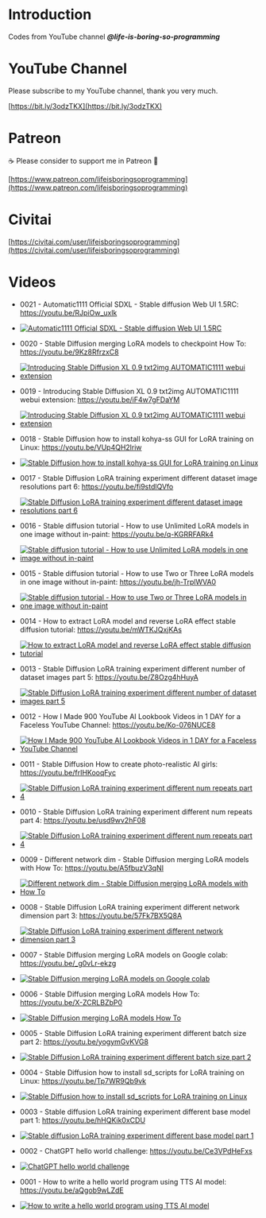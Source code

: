 # Introduction
Codes from YouTube channel ***@life-is-boring-so-programming***

# YouTube Channel
Please subscribe to my YouTube channel, thank you very much. 

[https://bit.ly/3odzTKX](https://bit.ly/3odzTKX)

# Patreon
☕️ Please consider to support me in Patreon 🍻

[https://www.patreon.com/lifeisboringsoprogramming](https://www.patreon.com/lifeisboringsoprogramming)

# Civitai
[https://civitai.com/user/lifeisboringsoprogramming](https://civitai.com/user/lifeisboringsoprogramming)


# Videos
* 0021 - Automatic1111 Official SDXL - Stable diffusion Web UI 1.5RC: https://youtu.be/RJpiOw_uxlk
* [![Automatic1111 Official SDXL - Stable diffusion Web UI 1.5RC](https://img.youtube.com/vi/RJpiOw_uxlk/sddefault.jpg)](https://www.youtube.com/watch?v=RJpiOw_uxlk)

* 0020 - Stable Diffusion merging LoRA models to checkpoint How To: https://youtu.be/9Kz8RfrzxC8
* [![Introducing Stable Diffusion XL 0.9 txt2img AUTOMATIC1111 webui extension](https://img.youtube.com/vi/9Kz8RfrzxC8/sddefault.jpg)](https://www.youtube.com/watch?v=9Kz8RfrzxC8)

* 0019 - Introducing Stable Diffusion XL 0.9 txt2img AUTOMATIC1111 webui extension: https://youtu.be/iF4w7gFDaYM
* [![Introducing Stable Diffusion XL 0.9 txt2img AUTOMATIC1111 webui extension](https://img.youtube.com/vi/iF4w7gFDaYM/sddefault.jpg)](https://www.youtube.com/watch?v=iF4w7gFDaYM)

* 0018 - Stable Diffusion how to install kohya-ss GUI for LoRA training on Linux: https://youtu.be/VUp4QH2lriw
* [![Stable Diffusion how to install kohya-ss GUI for LoRA training on Linux](https://img.youtube.com/vi/VUp4QH2lriw/sddefault.jpg)](https://www.youtube.com/watch?v=VUp4QH2lriw)

* 0017 - Stable Diffusion LoRA training experiment different dataset image resolutions part 6: https://youtu.be/fi9stdlQVfo
* [![Stable Diffusion LoRA training experiment different dataset image resolutions part 6](https://img.youtube.com/vi/fi9stdlQVfo/sddefault.jpg)](https://www.youtube.com/watch?v=fi9stdlQVfo)


* 0016 - Stable diffusion tutorial - How to use Unlimited LoRA models in one image without in-paint: https://youtu.be/q-KGRRFARk4
* [![Stable diffusion tutorial - How to use Unlimited LoRA models in one image without in-paint](https://img.youtube.com/vi/q-KGRRFARk4/sddefault.jpg)](https://www.youtube.com/watch?v=q-KGRRFARk4)

* 0015 - Stable diffusion tutorial - How to use Two or Three LoRA models in one image without in-paint: https://youtu.be/jh-TrplWVA0
* [![Stable diffusion tutorial - How to use Two or Three LoRA models in one image without in-paint](https://img.youtube.com/vi/jh-TrplWVA0/sddefault.jpg)](https://www.youtube.com/watch?v=jh-TrplWVA0)

* 0014 - How to extract LoRA model and reverse LoRA effect stable diffusion tutorial: https://youtu.be/mWTKJQxjKAs
* [![How to extract LoRA model and reverse LoRA effect stable diffusion tutorial](https://img.youtube.com/vi/mWTKJQxjKAs/sddefault.jpg)](https://www.youtube.com/watch?v=mWTKJQxjKAs)

* 0013 - Stable Diffusion LoRA training experiment different number of dataset images part 5: https://youtu.be/Z8Ozg4hHuyA
* [![Stable Diffusion LoRA training experiment different number of dataset images part 5](https://img.youtube.com/vi/Z8Ozg4hHuyA/sddefault.jpg)](https://www.youtube.com/watch?v=Z8Ozg4hHuyA)

* 0012 - How I Made 900 YouTube AI Lookbook Videos in 1 DAY for a Faceless YouTube Channel: https://youtu.be/Ko-076NUCE8
* [![How I Made 900 YouTube AI Lookbook Videos in 1 DAY for a Faceless YouTube Channel](https://img.youtube.com/vi/Ko-076NUCE8/sddefault.jpg)]([https://www.youtube.com/watch?v=Ko-076NUCE8](https://www.patreon.com/posts/how-i-made-900-1-86265261))

* 0011 - Stable Diffusion How to create photo-realistic AI girls: https://youtu.be/frIHKooqFyc
* [![Stable Diffusion LoRA training experiment different num repeats part 4](https://img.youtube.com/vi/frIHKooqFyc/sddefault.jpg)]([https://www.youtube.com/watch?v=frIHKooqFyc](https://www.patreon.com/posts/stable-diffusion-86265185))

* 0010 - Stable Diffusion LoRA training experiment different num repeats part 4: https://youtu.be/usd9wv2hF08
* [![Stable Diffusion LoRA training experiment different num repeats part 4](https://img.youtube.com/vi/usd9wv2hF08/sddefault.jpg)](https://www.youtube.com/watch?v=usd9wv2hF08)

* 0009 - Different network dim - Stable Diffusion merging LoRA models with How To: https://youtu.be/A5fbuzV3qNI
* [![Different network dim - Stable Diffusion merging LoRA models with How To](https://img.youtube.com/vi/A5fbuzV3qNI/sddefault.jpg)](https://www.youtube.com/watch?v=A5fbuzV3qNI)

* 0008 - Stable Diffusion LoRA training experiment different network dimension part 3: https://youtu.be/57Fk7BX5Q8A
* [![Stable Diffusion LoRA training experiment different network dimension part 3](https://img.youtube.com/vi/57Fk7BX5Q8A/sddefault.jpg)](https://www.youtube.com/watch?v=57Fk7BX5Q8A)

* 0007 - Stable Diffusion merging LoRA models on Google colab: https://youtu.be/_g0vLr-ekzg
* [![Stable Diffusion merging LoRA models on Google colab](https://img.youtube.com/vi/_g0vLr-ekzg/sddefault.jpg)](https://www.youtube.com/watch?v=_g0vLr-ekzg)

* 0006 - Stable Diffusion merging LoRA models How To: https://youtu.be/X-ZCRLBZbP0
* [![Stable Diffusion merging LoRA models How To](https://img.youtube.com/vi/X-ZCRLBZbP0/sddefault.jpg)](https://www.youtube.com/watch?v=X-ZCRLBZbP0)

* 0005 - Stable Diffusion LoRA training experiment different batch size part 2: https://youtu.be/yogymGvKVG8
* [![Stable Diffusion LoRA training experiment different batch size part 2](https://img.youtube.com/vi/yogymGvKVG8/sddefault.jpg)](https://www.youtube.com/watch?v=yogymGvKVG8)

* 0004 - Stable Diffusion how to install sd_scripts for LoRA training on Linux: https://youtu.be/Tp7WR9Qb9vk
* [![Stable Diffusion how to install sd_scripts for LoRA training on Linux](https://img.youtube.com/vi/Tp7WR9Qb9vk/sddefault.jpg)](https://www.youtube.com/watch?v=Tp7WR9Qb9vk)

* 0003 - Stable diffusion LoRA training experiment different base model part 1: https://youtu.be/hHQKik0xCDU
* [![Stable diffusion LoRA training experiment different base model part 1](https://img.youtube.com/vi/hHQKik0xCDU/sddefault.jpg)](https://www.youtube.com/watch?v=hHQKik0xCDU)

* 0002 - ChatGPT hello world challenge: https://youtu.be/Ce3VPdHeFxs
* [![ChatGPT hello world challenge](https://img.youtube.com/vi/Ce3VPdHeFxs/sddefault.jpg)](https://www.youtube.com/watch?v=Ce3VPdHeFxs)

* 0001 - How to write a hello world program using TTS AI model: https://youtu.be/aQgob9wLZdE
* [![How to write a hello world program using TTS AI model](https://img.youtube.com/vi/aQgob9wLZdE/sddefault.jpg)](https://www.youtube.com/watch?v=aQgob9wLZdE)
